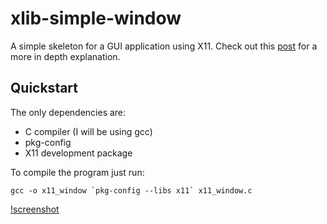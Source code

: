 # xlib-simple-window

A simple skeleton for a GUI application using X11.
Check out this [post](https://www.alexvia.com/post/xlib_opening_window/) for a more in depth explanation.


## Quickstart

The only dependencies are:
- C compiler (I will be using gcc)
- pkg-config
- X11 development package

To compile the program just run:

```
gcc -o x11_window `pkg-config --libs x11` x11_window.c
```

[!screenshot](./screenshot.png)
